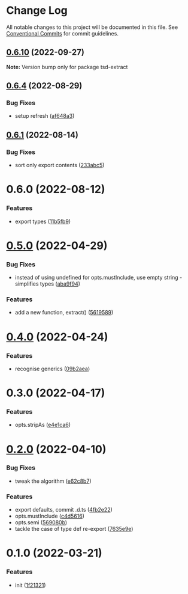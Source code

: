 # Change Log

All notable changes to this project will be documented in this file.
See [Conventional Commits](https://conventionalcommits.org) for commit guidelines.

## [0.6.10](https://github.com/codsen/codsen/compare/tsd-extract@0.6.9...tsd-extract@0.6.10) (2022-09-27)

**Note:** Version bump only for package tsd-extract





## [0.6.4](https://github.com/codsen/codsen/compare/tsd-extract@0.6.3...tsd-extract@0.6.4) (2022-08-29)

### Bug Fixes

- setup refresh ([af648a3](https://github.com/codsen/codsen/commit/af648a30a205b6c93bbe7379c7530d2a4cd0e837))

## [0.6.1](https://github.com/codsen/codsen/compare/tsd-extract@0.6.0...tsd-extract@0.6.1) (2022-08-14)

### Bug Fixes

- sort only export contents ([233abc5](https://github.com/codsen/codsen/commit/233abc557119b8d4d078b3befa5a51d0429f5bcd))

# 0.6.0 (2022-08-12)

### Features

- export types ([11b5fb9](https://github.com/codsen/codsen/commit/11b5fb936ce20e0a77c3a09806773e1cd7695c50))

# [0.5.0](https://github.com/codsen/codsen/compare/tsd-extract@0.4.0...tsd-extract@0.5.0) (2022-04-29)

### Bug Fixes

- instead of using undefined for opts.mustInclude, use empty string - simplifies types ([aba9f94](https://github.com/codsen/codsen/commit/aba9f949b95577d96a9efb2263139ab4bb621a3a))

### Features

- add a new function, extract() ([5619589](https://github.com/codsen/codsen/commit/5619589b7f84cddc58694f370df66235b54b7ada))

# [0.4.0](https://github.com/codsen/codsen/compare/tsd-extract@0.3.1...tsd-extract@0.4.0) (2022-04-24)

### Features

- recognise generics ([09b2aea](https://github.com/codsen/codsen/commit/09b2aea975c1cc8ec63ff78af6bcd7b7ffc95c9d))

# 0.3.0 (2022-04-17)

### Features

- opts.stripAs ([e4e1ca6](https://github.com/codsen/codsen/commit/e4e1ca6792045068f80ac40684eac9b7758aae7f))

# [0.2.0](https://github.com/codsen/codsen/compare/tsd-extract@0.1.0...tsd-extract@0.2.0) (2022-04-10)

### Bug Fixes

- tweak the algorithm ([e62c8b7](https://github.com/codsen/codsen/commit/e62c8b7bf8c6f4e412a96360d7e86506368d10cc))

### Features

- export defaults, commit .d.ts ([4fb2e22](https://github.com/codsen/codsen/commit/4fb2e22a5ba53e2cbec367bf6b0e0f1b44ac7517))
- opts.mustInclude ([c4d5616](https://github.com/codsen/codsen/commit/c4d56169f82ae430680b06a5a15e4045031e8edd))
- opts.semi ([569080b](https://github.com/codsen/codsen/commit/569080b8bcdc18b58a4ba46cddc505559671b130))
- tackle the case of type def re-export ([7635e9e](https://github.com/codsen/codsen/commit/7635e9ecf33a3c1192df66fd05180ae0133665a7))

# 0.1.0 (2022-03-21)

### Features

- init ([1f21321](https://github.com/codsen/codsen/commit/1f21321ce99d5b028cf702fa6139071feaf139ae))
